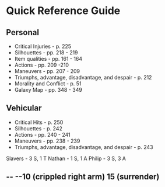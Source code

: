 # Quick Reference Guide
## Personal
* Critical Injuries - p. 225
* Silhouettes - pp. 218 - 219
* Item qualities - pp. 161 - 164
* Actions - pp. 209 -210
* Maneuvers - pp. 207 - 209
* Triumphs, advantage, disadvantage, and despair - p. 212
* Morality and Conflict - p. 51
* Galaxy Map - pp. 348 - 349

## Vehicular
* Critical Hits - p. 250
* Silhouettes - p. 242
* Actions - pp. 240 - 241
* Maneuvers - pp. 238 - 239
* Triumphs, advantage, disadvantage, and despair - p. 243


Slavers - 3 S, 1 T
Nathan - 1 S, 1 A
Philip - 3 S, 3 A

--
--10 (crippled right arm)
15 (surrender)
--
